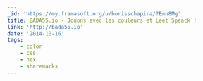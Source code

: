 ```yaml
---
_id: 'https://my.framasoft.org/u/borisschapira/?Emn8Mg'
title: BADA55.io - Jouons avec les couleurs et Leet Speack !
link: 'http://bada55.io'
date: '2014-10-16'
tags:
    - color
    - css
    - hex
    - sharemarks
---
```


<div class="markdown"><p></p></div>
